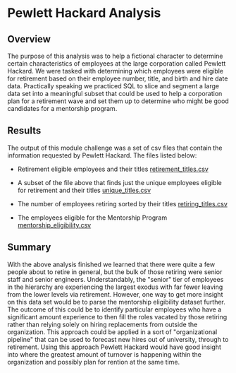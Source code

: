# Pewlett Hackard Analysis

## Overview
The purpose of this analysis was to help a fictional character to determine certain characteristics of employees at the large corporation called Pewlett Hackard. We were tasked with determining which employees were eligible for retirement based on their employee number, title, and birth and hire date data. Practically speaking we practiced SQL to slice and segment a large data set into a meaningful subset that could be used to help a corporation plan for a retirement wave and set them up to determine who might be good candidates for a mentorship program.

## Results
The output of this module challenge was a set of csv files that contain the information requested by Pewlett Hackard. The files listed below:

* Retirement eligible employees and their titles
[retirement_titles.csv](https://github.com/michaeljennings7/Pewlett_Hackard_Analysis/files/8696616/retirement_titles.csv)

* A subset of the file above that finds just the unique employees eligible for retirement and their titles
[unique_titles.csv](https://github.com/michaeljennings7/Pewlett_Hackard_Analysis/files/8696625/unique_titles.csv)

* The number of employees retiring sorted by their titles
[retiring_titles.csv](https://github.com/michaeljennings7/Pewlett_Hackard_Analysis/files/8696628/retiring_titles.csv)

* The employees eligible for the Mentorship Program
[mentorship_eligibility.csv](https://github.com/michaeljennings7/Pewlett_Hackard_Analysis/files/8696634/mentorship_eligibility.csv)

## Summary
With the above analysis finished we learned that there were quite a few people about to retire in general, but the bulk of those retiring were senior staff and senior engineers. Understandably, the "senior" tier of employees in the hierarchy are experiencing the largest exodus with far fewer leaving from the lower levels via retirement. However, one way to get more insight on this data set would be to parse the mentorship eligibility dataset further. The outcome of this could be to identify particular employees who have a significant amount experience to then fill the roles vacated by those retiring rather than relying solely on hiring replacements from outside the organization. This approach could be applied in a sort of "organizational pipeline" that can be used to forecast new hires out of university, through to retirement. Using this approach Pewlett Hackard would have good insight into where the greatest amount of turnover is happening within the organization and possibly plan for rention at the same time.
